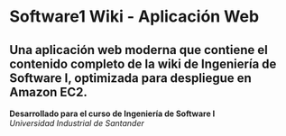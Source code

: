 # Software1 Wiki - Aplicación Web

Una aplicación web moderna que contiene el contenido completo de la wiki de Ingeniería de Software I, optimizada para despliegue en Amazon EC2.
---

**Desarrollado para el curso de Ingeniería de Software I**  
*Universidad Industrial de Santander*
